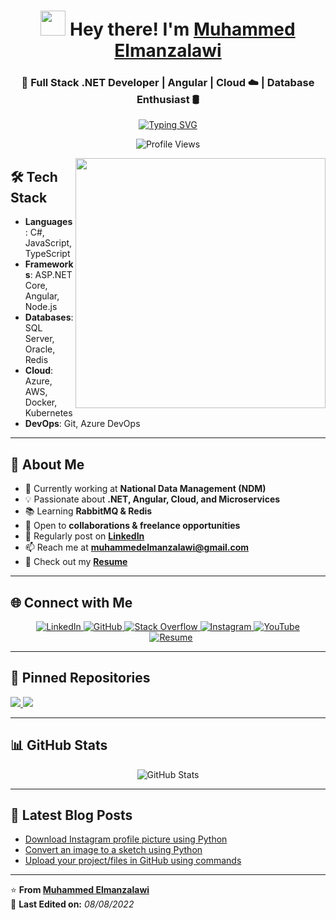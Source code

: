 <h1 align="center"> 
  <img src="https://media.giphy.com/media/hvRJCLFzcasrR4ia7z/giphy.gif" width="40"> 
  Hey there! I'm <a href="https://flowcv.me/mohamedelmanzalawi" target="_blank">Muhammed Elmanzalawi</a>  
</h1>

<h3 align="center">
  🚀 Full Stack .NET Developer | Angular | Cloud ☁️ | Database Enthusiast 🛢️
</h3>

<p align="center">
  <a href="https://flowcv.me/mohamedelmanzalawi" target="_blank">
    <img src="https://readme-typing-svg.herokuapp.com?font=Fira+Code&size=22&pause=1000&color=0E75B6&center=true&vCenter=true&width=750&lines=🚀+Full+Stack+.NET+Developer+%F0%9F%92%BB;🔥+Expert+in+ASP.NET+Core+%26+Angular;☁️+Cloud+%7C+Azure+%7C+AWS+%E2%9C%85;⚡+Building+Scalable+Solutions;💡+Problem+Solver+%F0%9F%92%A1" alt="Typing SVG">
  </a>
</p>


<p align="center">
  <img src="https://komarev.com/ghpvc/?username=mohmed-mnz&label=Profile%20views&color=0e75b6&style=flat" alt="Profile Views" />
</p>

<a align="center">
  <img align="right" src="https://media.giphy.com/media/SWoSkN6DxTszqIKEqv/giphy.gif" width="400"/>
</a>

## 🛠 **Tech Stack**
- **Languages**: C#, JavaScript, TypeScript
- **Frameworks**: ASP.NET Core, Angular, Node.js
- **Databases**: SQL Server, Oracle, Redis
- **Cloud**: Azure, AWS, Docker, Kubernetes
- **DevOps**: Git, Azure DevOps

---

## 🚀 **About Me**
- 🔭 Currently working at **National Data Management (NDM)**
- 💡 Passionate about **.NET, Angular, Cloud, and Microservices**
- 📚 Learning **RabbitMQ & Redis**  
- 🤝 Open to **collaborations & freelance opportunities**
- 📝 Regularly post on **[LinkedIn](https://www.linkedin.com/in/muhammed-elmanzalawi-5b5522196/)**
- 📫 Reach me at **muhammedelmanzalawi@gmail.com**
- 📄 Check out my **[Resume](https://flowcv.com/resume/g6cs27mkpc)**

---

## 🌐 **Connect with Me**  
<p align="center">
  <a href="https://www.linkedin.com/in/muhammed-elmanzalawi-5b5522196/" target="_blank">
    <img src="https://img.icons8.com/doodle/40/000000/linkedin--v2.png" alt="LinkedIn">
  </a>
  <a href="https://github.com/mohmed-mnz" target="_blank">
    <img src="https://img.icons8.com/doodle/40/000000/github--v1.png" alt="GitHub">
  </a>
  <a href="https://stackoverflow.com/users/20614627/muhammad-tariq-muhammad-muhamm" target="_blank">
    <img src="https://img.icons8.com/external-tal-revivo-color-tal-revivo/40/000000/external-stack-overflow-is-a-question-and-answer-site-for-professional-logo-color-tal-revivo.png" alt="Stack Overflow">
  </a>
  <a href="https://www.instagram.com/mnz_72/" target="_blank">
    <img src="https://img.icons8.com/doodle/40/000000/instagram--v1.png" alt="Instagram">
  </a>
  <a href="https://www.youtube.com/your_channel" target="_blank">
    <img src="https://img.icons8.com/doodle/40/000000/youtube--v2.png" alt="YouTube">
  </a>
 <!-- Resume (FlowCV) -->
<a style="margin-left: 10px;" target="_blank" href="https://flowcv.com/resume/g6cs27mkpc">
    <img src="https://img.icons8.com/fluency/40/000000/document.png" alt="Resume">
</a>

</p>

---

## 📌 **Pinned Repositories**
<a href="https://github.com/mohmed-mnz/project1">
  <img src="https://github-readme-stats.vercel.app/api/pin/?username=mohmed-mnz&repo=project1&theme=radical" />
</a>
<a href="https://github.com/mohmed-mnz/project2">
  <img src="https://github-readme-stats.vercel.app/api/pin/?username=mohmed-mnz&repo=project2&theme=radical" />
</a>

---

## 📊 **GitHub Stats**
<p align="center">
  <img src="https://github-readme-stats.vercel.app/api?username=mohmed-mnz&show_icons=true&theme=radical" alt="GitHub Stats">
</p>

---

## 📝 **Latest Blog Posts**
<!-- BLOG-POST-LIST:START -->
- [Download Instagram profile picture using Python](https://dev.to/100rabhcsmc/instagram-profile-picture-download-using-python-n2j)
- [Convert an image to a sketch using Python](https://dev.to/100rabhcsmc/convert-a-image-to-sketch-using-python-3ip1)
- [Upload your project/files in GitHub using commands](https://dev.to/100rabhcsmc/upload-your-project-files-in-github-using-commands-1hn8)
<!-- BLOG-POST-LIST:END -->

---

⭐ **From [Muhammed Elmanzalawi](https://github.com/mohmed-mnz)**  
📅 **Last Edited on:** *08/08/2022*
